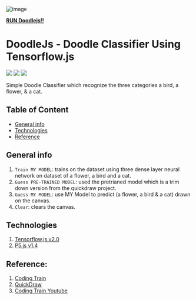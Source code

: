 ![image](https://user-images.githubusercontent.com/29818855/144809194-13a46474-b5db-4629-8b08-fe344d24939f.png)

**[RUN Doodlejs!!](https://abhibongale.github.io/doodlejs/)**


# DoodleJs - Doodle Classifier Using Tensorflow.js
![](https://img.shields.io/badge/tensorflow%2Cjs-v2.0-yellow) ![](https://img.shields.io/badge/p5.js-v1.4-yellow) ![](https://img.shields.io/badge/build-passing-yellowgreen)

Simple Doodle Classifier which recognize the three categories a bird, a flower, & a cat.

## Table of Content
* [General info](#general-info)
* [Technologies](#technologies)
* [Reference](#reference)

## General info
1. `Train MY MODEL`: trains on the dataset using three dense layer neural network on dataset of a flower, a bird and a cat. 
2. `Guess PRE-TRAINED MODEL`: used the pretrianed model which is a trim down version from the quickdraw project.
3. `Guess MY MODEL`: use MY Model to predict (a flower, a bird & a cat) drawn on the canvas. 
4. `Clear`: clears the canvas.

## Technologies
1. [Tensorflow.js v2.0](https://www.tensorflow.org/)
2. [P5.js v1.4](https://p5js.org/)


## Reference:
1. [Coding Train](https://github.com/CodingTrain/Toy-Neural-Network-JS/tree/master/examples/doodle_classification)
2. [QuickDraw](https://quickdraw.withgoogle.com/)
3. [Coding Train Youtube](https://www.youtube.com/watch?v=_IyfxsQ5FX0&list=RDCMUCvjgXvBlbQiydffZU7m1_aw&start_radio=1&rv=_IyfxsQ5FX0&t=1)
